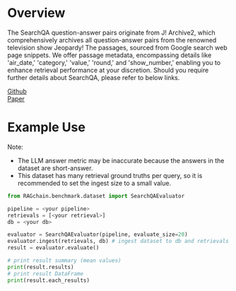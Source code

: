 # Overview

The SearchQA question-answer pairs originate from J! Archive2, which comprehensively archives all question-answer pairs 
from the renowned television show Jeopardy! The passages, sourced from Google search web page snippets.
We offer passage metadata, encompassing details like 'air_date,' 'category,' 'value,' 'round,' and 'show_number,'
enabling you to enhance retrieval performance at your discretion.
Should you require further details about SearchQA, please refer to below links.

[Github](https://github.com/nyu-dl/dl4ir-searchQA)<br>
[Paper](https://arxiv.org/abs/1704.05179)

# Example Use
Note:
- The LLM answer metric may be inaccurate because the answers in the dataset are short-answer.
- This dataset has many retrieval ground truths per query, so it is recommended to set the ingest size to a small value.

```python
from RAGchain.benchmark.dataset import SearchQAEvaluator

pipeline = <your pipeline>
retrievals = [<your retrieval>]
db = <your db>

evaluator = SearchQAEvaluator(pipeline, evaluate_size=20)
evaluator.ingest(retrievals, db) # ingest dataset to db and retrievals
result = evaluator.evaluate()

# print result summary (mean values)
print(result.results)
# print result DataFrame
print(result.each_results)
```
